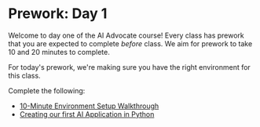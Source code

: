 # Prework: Day 1

Welcome to day one of the AI Advocate course! Every class has prework that you are expected to complete _before_ class. We aim for prework to take 10 and 20 minutes to complete.

For today's prework, we're making sure you have the right environment for this class.

Complete the following:

- [10-Minute Environment Setup Walkthrough](prework_1.md)
- [Creating our first AI Application in Python](prework_2.md)
